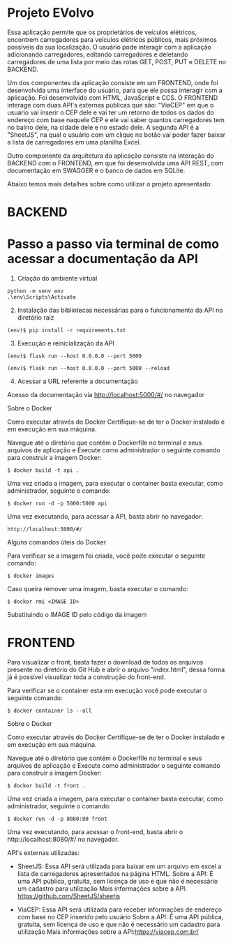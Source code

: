 # Projeto EVolvo

Essa aplicação permite que os proprietários de veículos elétricos, encontrem carregadores para veículos elétricos públicos, mais próximos possíveis da sua localização. O usuário pode interagir com a aplicação adicionando carregadores, editando carregadores e deletando carregadores de uma lista por meio das rotas GET, POST, PUT e DELETE no BACKEND.

Um dos componentes da aplicação consiste em um FRONTEND, onde foi desenvolvida uma interface do usuário, para que ele possa interagir com a aplicação. Foi desenvolvido com HTML, JavaScript e CCS. 
O FRONTEND interage com duas API's externas públicas que são: "ViaCEP" em que o usuário vai inserir o CEP dele e vai ter um retorno de todos os dados do endereço com base naquele CEP e ele vai saber quantos carregadores tem no bairro dele, na cidade dele e no estado dele. A segunda API é a "SheetJS", na qual o usuário com um clique no botão vai poder fazer baixar a lista de carregadores em uma planilha Excel.

Outro componente da arquitetura da aplicação consiste na interação do BACKEND com o FRONTEND, em que foi desenvolvida uma API REST, com documentação em SWAGGER e o banco de dados em SQLite.


Abaixo temos mais detalhes sobre como utilizar o projeto apresentado:




# BACKEND

# Passo a passo via terminal de como acessar a documentação  da API 

1. Criação do ambiente virtual

```
python -m venv env
.\env\Scripts\Activate
```

2. Instalação das bibliotecas necessárias para o funcionamento da API no diretório raiz

```
(env)$ pip install -r requirements.txt
```

3. Execução e reinicialização da API

```
(env)$ flask run --host 0.0.0.0 --port 5000
```

```
(env)$ flask run --host 0.0.0.0 --port 5000 --reload
```

4. Acessar a URL referente a documentação

Acesso da documentação via [http://localhost:5000/#/](http://localhost:5000/#/) no navegador 


Sobre o Docker

Como executar através do Docker
Certifique-se de ter o Docker instalado e em execução em sua máquina.

Navegue até o diretório que contém o Dockerfile no terminal e seus arquivos de aplicação e Execute como administrador o seguinte comando para construir a imagem Docker:
```
$ docker build -t api .
```
Uma vez criada a imagem, para executar o container basta executar, como administrador, seguinte o comando:
```
$ docker run -d -p 5000:5000 api
```
Uma vez executando, para acessar a API, basta abrir no navegador:
```
http://localhost:5000/#/ 
```
Alguns comandos úteis do Docker

Para verificar se a imagem foi criada, você pode executar o seguinte comando:
```
$ docker images
```
Caso queira remover uma imagem, basta executar o comando:
```
$ docker rmi <IMAGE ID>
```
Substituindo o IMAGE ID pelo código da imagem

# FRONTEND

Para visualizar o front, basta fazer o download de todos os arquivos presente no diretório do Git Hub e abrir o arquivo "index.html", dessa forma já é possível visualizar toda a construção do front-end.

Para verificar se o container esta em execução você pode executar o seguinte comando:
```
$ docker container ls --all
```

Sobre o Docker

Como executar através do Docker
Certifique-se de ter o Docker instalado e em execução em sua máquina.

Navegue até o diretório que contém o Dockerfile no terminal e seus arquivos de aplicação e Execute como administrador o seguinte comando para construir a imagem Docker:
```
$ docker build -t front .
```
Uma vez criada a imagem, para executar o container basta executar, como administrador, seguinte o comando:
```
$ docker run -d -p 8080:80 front
```
Uma vez executando, para acessar o front-end, basta abrir o http://localhost:8080/#/ no navegador.


API's externas utilizadas:

- SheetJS: Essa API será utilizada para baixar em um arquivo em excel a lista de carregadores apresentados na página HTML.
Sobre a API: É uma API pública, gratuita, sem licença de uso e que não é necessário um cadastro para utilização
Mais informações sobre a API: https://github.com/SheetJS/sheetjs

- ViaCEP: Essa API será utilizada para receber informações de endereço com base no CEP inserido pelo usuário
Sobre a API: É uma API pública, gratuita, sem licença de uso e que não é necessário um cadastro para utilização
Mais informações sobre a API:https://viacep.com.br/  

